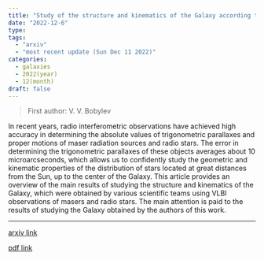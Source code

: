 ```yaml
---
title: "Study of the structure and kinematics of the Galaxy according to VLBI astrometry of masers and radio stars"
date: "2022-12-6"
type:
tags:
  - "arxiv"
  - "most recent update (Sun Dec 11 2022)"
categories:
  - galaxies
  - 2022(year)
  - 12(month)
draft: false
---
```


> First author: V. V. Bobylev

 In recent years, radio interferometric observations have achieved high
accuracy in determining the absolute values of trigonometric parallaxes and
proper motions of maser radiation sources and radio stars. The error in
determining the trigonometric parallaxes of these objects averages about 10
microarcseconds, which allows us to confidently study the geometric and
kinematic properties of the distribution of stars located at great distances
from the Sun, up to the center of the Galaxy. This article provides an overview
of the main results of studying the structure and kinematics of the Galaxy,
which were obtained by various scientific teams using VLBI observations of
masers and radio stars. The main attention is paid to the results of studying
the Galaxy obtained by the authors of this work.

---
[arxiv link](http://arxiv.org/abs/2212.03045v1)

[pdf link](http://arxiv.org/pdf/2212.03045v1)
